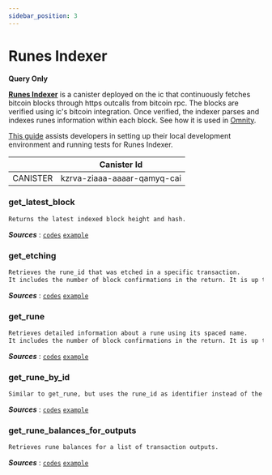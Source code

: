 ```yaml
---
sidebar_position: 3
---
```


# Runes Indexer
**Query Only**

**[Runes Indexer](https://github.com/octopus-network/runes-indexer)** is a canister deployed on the ic that continuously fetches bitcoin blocks through https outcalls from bitcoin rpc. The blocks are verified using ic's bitcoin integration. Once verified, the indexer parses and indexes runes information within each block. See how it is used in [Omnity](https://github.com/octopus-network/omnity-interoperability/tree/main/proxy/runes_proxy).

[This guide](https://github.com/octopus-network/runes-indexer/blob/master/development-guide.md) assists developers in setting up their local development environment and running tests for Runes Indexer.

|  | Canister Id |
| --- | --- |
| CANISTER | kzrva-ziaaa-aaaar-qamyq-cai |

### get_latest_block
```md title="get_latest_block() -> (u32, String)"
Returns the latest indexed block height and hash.
```
***Sources*** : 
[`codes`](https://github.com/octopus-network/runes-indexer/blob/master/canister/src/main.rs#L14)
[`example`](https://github.com/octopus-network/runes-indexer?tab=readme-ov-file#get_latest_block)

### get_etching
```md title="get_etching(txid: String) -> Option<GetEtchingResult>"
Retrieves the rune_id that was etched in a specific transaction.
It includes the number of block confirmations in the return. It is up to the application to decide whether to use the returned data based on the number of confirmations.
```
***Sources*** : 
[`codes`](https://github.com/octopus-network/runes-indexer/blob/master/canister/src/main.rs#L21)
[`example`](https://github.com/octopus-network/runes-indexer?tab=readme-ov-file#get_etching)

### get_rune
```md title="get_rune(str_spaced_rune: String) -> Option<RuneEntry>"
Retrieves detailed information about a rune using its spaced name.
It includes the number of block confirmations in the return. It is up to the application to decide whether to use the returned data based on the number of confirmations.
```
***Sources*** : 
[`codes`](https://github.com/octopus-network/runes-indexer/blob/master/canister/src/main.rs#L33)
[`example`](https://github.com/octopus-network/runes-indexer?tab=readme-ov-file#get_rune)

### get_rune_by_id
```md title="get_rune_by_id(str_rune_id: String) -> Option<RuneEntry>"
Similar to get_rune, but uses the rune_id as identifier instead of the spaced name.
```
***Sources*** : 
[`codes`](https://github.com/octopus-network/runes-indexer/blob/master/canister/src/main.rs#L63)
[`example`](https://github.com/octopus-network/runes-indexer?tab=readme-ov-file#get_rune_by_id)

### get_rune_balances_for_outputs
```md title="get_rune_balances_for_outputs(outpoints: Vec<String>) -> Result<Vec<Option<Vec<RuneBalance>>>, Error> "
Retrieves rune balances for a list of transaction outputs.
```
***Sources*** : 
[`codes`](https://github.com/octopus-network/runes-indexer/blob/master/canister/src/main.rs#L92)
[`example`](https://github.com/octopus-network/runes-indexer?tab=readme-ov-file#get_rune_balances_for_outputs)